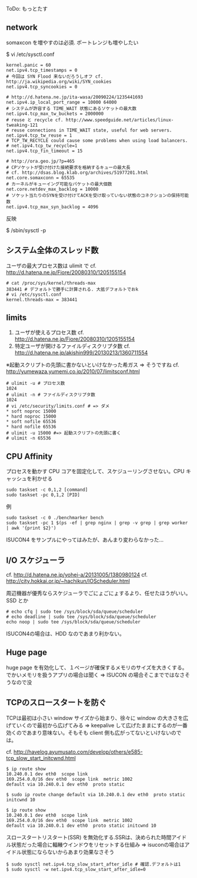 ToDo: もっとたす

## network

somaxcon を増やすのは必須. ポートレンジも増やしたい

$ vi /etc/sysctl.conf

```
kernel.panic = 60
net.ipv4.tcp_timestamps = 0
# 今回は SYN Flood 来ないだろうしオフ cf. http://ja.wikipedia.org/wiki/SYN_cookies
net.ipv4.tcp_syncookies = 0

# http://d.hatena.ne.jp/ita-wasa/20090224/1235441693
net.ipv4.ip_local_port_range = 10000 64000
# システムが許容する TIME_WAIT 状態にあるソケットの最大数
net.ipv4.tcp_max_tw_buckets = 2000000
# reuse と recycle cf. http://www.speedguide.net/articles/linux-tweaking-121
# reuse connections in TIME_WAIT state, useful for web servers. 
net.ipv4.tcp_tw_reuse = 1
# TCP_TW_RECYCLE could cause some problems when using load balancers.
# net.ipv4.tcp_tw_recycle=1
net.ipv4.tcp_fin_timeout = 15

# http://ora.geo.jp/?p=465
# CPソケットが受け付けた接続要求を格納するキューの最大長
# cf. http://dsas.blog.klab.org/archives/51977201.html
net.core.somaxconn = 65535
# カーネルがキューイング可能なパケットの最大個数
net.core.netdev_max_backlog = 10000
# ソケット当たりのSYNを受け付けてACKを受け取っていない状態のコネクションの保持可能数
net.ipv4.tcp_max_syn_backlog = 4096
```

反映

$ /sbin/sysctl -p


## システム全体のスレッド数

ユーザの最大プロセス数は ulimit で cf. http://d.hatena.ne.jp/Fiore/20080310/1205155154

```
# cat /proc/sys/kernel/threads-max
383441 # デフォルトで勝手に計算される. 大抵デフォルトでおk
# vi /etc/sysctl.conf
kernel.threads-max = 383441 
```

## limits

1. ユーザが使えるプロセス数  cf. http://d.hatena.ne.jp/Fiore/20080310/1205155154
1. 特定ユーザが開けるファイルディスクリプタ数 cf. http://d.hatena.ne.jp/akishin999/20130213/1360711554

※起動スクリプトの先頭に書かないといけなかった希ガス => そうですね cf. http://yumewaza.yumemi.co.jp/2010/07/limitsconf.html

```
# ulimit -u # プロセス数
1024
# ulimit -n # ファイルディスクリプタ数
1024
# vi /etc/security/limits.conf # => ダメ
* soft noproc 15000
* hard noproc 15000
* soft nofile 65536
* hard nofile 65536
# ulimit -u 15000 #=> 起動スクリプトの先頭に書く
# ulimit -n 65536
```

<!--
syn cookieは無効にしてみる. SYN Flood 攻撃こないだろうし 

```
# cat /proc/sys/net/ipv4/tcp_syncookies
1
# echo 0 > /proc/sys/net/ipv4/tcp_syncookies
```
-->


## CPU Affinity

プロセスを動かす CPU コアを固定化して、スケジューリングさせない。CPU キャッシュを利かせる

```
sudo taskset -c 0,1,2 [command]
sudo taskset -pc 0,1,2 [PID]
```

例

```
sudo taskset -c 0 ./benchmarker bench
sudo taskset -pc 1 $(ps -ef | grep nginx | grep -v grep | grep worker | awk '{print $2}')
```

ISUCON4 をサンプルにやってはみたが、あんまり変わらなかった...


## I/O スケジューラ

cf. http://d.hatena.ne.jp/yohei-a/20131005/1380980124
cf. http://city.hokkai.or.jp/~hachikun/IOScheduler.html

周辺機器が優秀ならスケジューラでごにょごにょするより、任せたほうがいい。SSD とか

```
# echo cfq | sudo tee /sys/block/sda/queue/scheduler
# echo deadline | sudo tee /sys/block/sda/queue/scheduler
echo noop | sudo tee /sys/block/sda/queue/scheduler
```

ISUCON4の場合は、HDD なのであまり利かない。

## Huge page

huge page を有効化して、１ページが確保するメモリのサイズを大きくする。
でかいメモリを扱うアプリの場合は聞く => ISUCON の場合そこまでではなさそうなので没

## TCPのスロースタートを防ぐ

TCPは最初は小さい window サイズから始まり、徐々に window の大きさを広げていくので最初から広げてみる => keepalive して広げたままにするのが一番効くのであまり意味ない。そもそも client 側も広がってないといけないのでは。

cf. http://havelog.ayumusato.com/develop/others/e585-tcp_slow_start_initcwnd.html

```
$ ip route show
10.240.0.1 dev eth0  scope link
169.254.0.0/16 dev eth0  scope link  metric 1002
default via 10.240.0.1 dev eth0  proto static

$ sudo ip route change default via 10.240.0.1 dev eth0  proto static initcwnd 10

$ ip route show
10.240.0.1 dev eth0  scope link
169.254.0.0/16 dev eth0  scope link  metric 1002
default via 10.240.0.1 dev eth0  proto static initcwnd 10
```

スロースタートリスタート(SSR) を無効化する.SSRは、決められた時間アイドル状態だった場合に輻輳ウインドウをリセットする仕組み => isuconの場合はアイドル状態にならないからあまり効果なさそう

```
$ sudo sysctl net.ipv4.tcp_slow_start_after_idle # 確認.デフォルトは1
$ sudo sysctl -w net.ipv4.tcp_slow_start_after_idle=0
```
